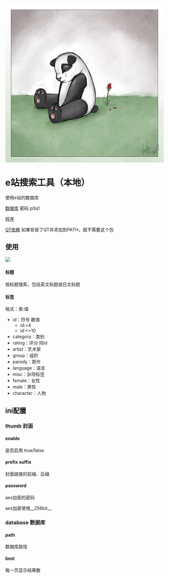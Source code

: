 ![](https://github.com/ex-rip/ehdown/raw/master/ex.jpg)

# e站搜索工具（本地）

使用e站的数据库

[数据库](https://pan.baidu.com/s/18xSrYlx29NkSYfby3ct01A) 密码 p0q1

[程序](https://github.com/ex-rip/EHentaiSearch/releases/latest/download/release.7z)

[QT依赖](https://github.com/ex-rip/EHentaiSearch/releases/download/1.0.3/depend.7z) 如果安装了QT并添加到PATH，就不需要这个包

## 使用

![](https://github.com/ex-rip/EHentaiSearch/raw/master/ui.png)

#### 标题

按标题搜索，包括英文标题或日文标题

#### 标签

格式：类:值

* id：符号 数值
	* id:>4
	* id:<=10
* category：类别
* rating：评分 同id
* artist：艺术家
* group：组织
* parody：原作
* language：语言
* misc：杂项标签
* female：女性
* male：男性
* character：人物

## ini配置

### thumb 封面

#### enable

是否启用 true/false

#### prefix suffix

封面链接的前缀、后缀

#### password

aes加密的密码

aes加密使用__256bit__

### database 数据库

#### path

数据库路径

#### limit

每一页显示结果数